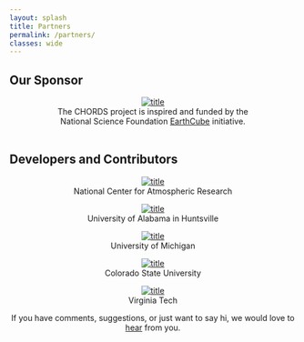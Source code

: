 ```yaml
---
layout: splash
title: Partners
permalink: /partners/
classes: wide
---
```

## Our Sponsor
<div class="container" style="text-align: center;">
<div class="row">
  <div class="col-sm-4">
    <a href="http://earthcube.org/group/chords">
      <img class="align-left" alt="title" src="{{ site.baseurl }}/assets/images/earthcube_full.png" style="max-height: 70px; margin: 0 auto;">
<!--          <img src="/assets/images/earthcube_full.png" alt="image-left" class="align-left">
 -->    </a>
  </div>
  <div class="col-sm-8">
      The CHORDS project is inspired and funded by the 
      <br/>National Science Foundation <a href="http://earthcube.org/">EarthCube</a> initiative.
  </div>
</div>
</div>

<br>

## Developers and Contributors
<div class="container" style="text-align: center;">
<div class="row">
  <div class="col-sm-4">
    <a href="http://ncar.ucar.edu/">
      <img class="align-left" alt="title" src="{{ site.baseurl }}/assets/images/NCAR.jpg" style="max-height: 50px; margin: 0 auto;">
<!--       <img src="/assets/images/NCAR-300x96.jpg" alt="image-left" class="align-left">
 -->    </a>
  </div>
  <div class="col-sm-8">
   National Center for Atmospheric Research
  </div>
</div>
<p/>

<p/>
<div class="row">
  <div class="col-sm-4">
    <a href="http://www.uah.edu/">
      <img class="align-left" alt="title" src="{{ site.baseurl }}/assets/images/UAH.png" style="max-height: 50px; margin: 0 auto;">
    </a>
  </div>
  <div class="col-sm-8">
   University of Alabama in Huntsville
  </div>
</div>

<p/>
<div class="row">
  <div class="col-sm-4">
    <a href="https://www.umich.edu/">
      <img class="align-left" alt="title" src="{{ site.baseurl }}/assets/images/UMich.png" style="max-height: 50px; margin: 0 auto;">
    </a>
  </div>
  <div class="col-sm-8">
   University of Michigan
  </div>
</div>

<p/>
<div class="row">
  <div class="col-sm-4">
    <a href="https://www.colostate.edu/">
      <img class="align-left" alt="title" src="{{ site.baseurl }}/assets/images/CSU.png" style="max-height: 50px; margin: 0 auto;">
    </a>
  </div>
  <div class="col-sm-8">
   Colorado State University
  </div>
</div>

<p/>
<div class="row">
  <div class="col-sm-4">
    <a href="https://vt.edu/">
      <img class="align-left" alt="title" src="{{ site.baseurl }}/assets/images/Virginia_Tech_logo.png" style="max-height: 50px; margin: 0 auto;">
    </a>
  </div>
  <div class="col-sm-8">
   Virginia Tech
  </div>
</div>

<p/>

</div>
<p/>
<div  align="center">
If you have comments, suggestions, or just want to say hi, we would love to <a href="mailto:{{ site.email }}" title="Email CHORDS">hear</a> from you.
</div>


<!-- {% include feature_row %}

 --><!--Note: Change all of the Developers and Contributors to be in the feature row. NOT Earthcube -->